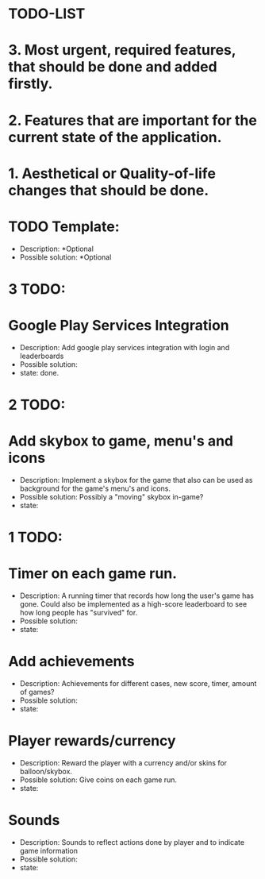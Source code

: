 # TODO-LIST


# 3. Most urgent, required features, that should be done and added firstly.

# 2. Features that are important for the current state of the application.

# 1. Aesthetical or Quality-of-life changes that should be done.


# TODO Template:
- Description: *Optional
- Possible solution: *Optional



# 3 TODO:

# Google Play Services Integration
- Description: Add google play services integration with login and leaderboards
- Possible solution:
- state: done.

# 2 TODO:

# Add skybox to game, menu's and icons
- Description: Implement a skybox for the game that also can be used as background for the game's menu's and icons.
- Possible solution: Possibly a "moving" skybox in-game?
- state:

# 1 TODO:

# Timer on each game run.
- Description: A running timer that records how long the user's game has gone. Could also be implemented as a high-score leaderboard to see how long
  people has "survived" for.
- Possible solution:
- state:

# Add achievements
- Description: Achievements for different cases, new score, timer, amount of games?
- Possible solution:
- state:

# Player rewards/currency
- Description: Reward the player with a currency and/or skins for balloon/skybox.
- Possible solution: Give coins on each game run.
- state:

# Sounds
- Description: Sounds to reflect actions done by player and to indicate game information
- Possible solution:
- state:

